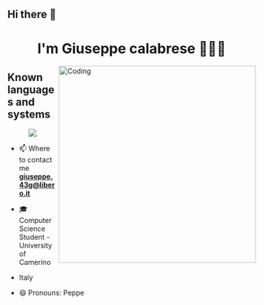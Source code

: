 ## Hi there 👋

<h1 align="center"> I'm Giuseppe calabrese 🧑🏻‍💻 </h1>

<img align="right" alt="Coding" width="400" src="https://c.tenor.com/nyIWjHeM-GAAAAAC/smadging-speech-bubble-speech-bubble.gif">

<h2> Known languages ​​and systems</h2>

<p align="center">
  <a href="https://skillicons.dev">
    <img src="https://skillicons.dev/icons?i=cpp,html,css,java,js,mysql,php,r,haskell" />
  </a>
</p>


 - 📫 Where to contact me **giuseppe.43g@libero.it**

 - 🎓 Computer Science Student - University of Camerino

 - Italy 
 
 - 😄 Pronouns: Peppe



 
  

 

   
